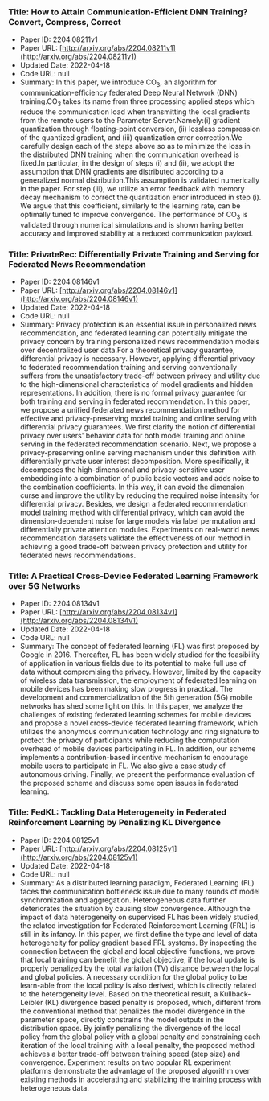 ### Title: How to Attain Communication-Efficient DNN Training? Convert, Compress, Correct
* Paper ID: 2204.08211v1
* Paper URL: [http://arxiv.org/abs/2204.08211v1](http://arxiv.org/abs/2204.08211v1)
* Updated Date: 2022-04-18
* Code URL: null
* Summary: In this paper, we introduce $\mathsf{CO}_3$, an algorithm for
communication-efficiency federated Deep Neural Network (DNN)
training.$\mathsf{CO}_3$ takes its name from three processing applied steps
which reduce the communication load when transmitting the local gradients from
the remote users to the Parameter Server.Namely:(i) gradient quantization
through floating-point conversion, (ii) lossless compression of the quantized
gradient, and (iii) quantization error correction.We carefully design each of
the steps above so as to minimize the loss in the distributed DNN training when
the communication overhead is fixed.In particular, in the design of steps (i)
and (ii), we adopt the assumption that DNN gradients are distributed according
to a generalized normal distribution.This assumption is validated numerically
in the paper. For step (iii), we utilize an error feedback with memory decay
mechanism to correct the quantization error introduced in step (i). We argue
that this coefficient, similarly to the learning rate, can be optimally tuned
to improve convergence. The performance of $\mathsf{CO}_3$ is validated through
numerical simulations and is shown having better accuracy and improved
stability at a reduced communication payload.

### Title: PrivateRec: Differentially Private Training and Serving for Federated News Recommendation
* Paper ID: 2204.08146v1
* Paper URL: [http://arxiv.org/abs/2204.08146v1](http://arxiv.org/abs/2204.08146v1)
* Updated Date: 2022-04-18
* Code URL: null
* Summary: Privacy protection is an essential issue in personalized news recommendation,
and federated learning can potentially mitigate the privacy concern by training
personalized news recommendation models over decentralized user data.For a
theoretical privacy guarantee, differential privacy is necessary. However,
applying differential privacy to federated recommendation training and serving
conventionally suffers from the unsatisfactory trade-off between privacy and
utility due to the high-dimensional characteristics of model gradients and
hidden representations. In addition, there is no formal privacy guarantee for
both training and serving in federated recommendation. In this paper, we
propose a unified federated news recommendation method for effective and
privacy-preserving model training and online serving with differential privacy
guarantees. We first clarify the notion of differential privacy over users'
behavior data for both model training and online serving in the federated
recommendation scenario. Next, we propose a privacy-preserving online serving
mechanism under this definition with differentially private user interest
decomposition. More specifically, it decomposes the high-dimensional and
privacy-sensitive user embedding into a combination of public basic vectors and
adds noise to the combination coefficients. In this way, it can avoid the
dimension curse and improve the utility by reducing the required noise
intensity for differential privacy. Besides, we design a federated
recommendation model training method with differential privacy, which can avoid
the dimension-dependent noise for large models via label permutation and
differentially private attention modules. Experiments on real-world news
recommendation datasets validate the effectiveness of our method in achieving a
good trade-off between privacy protection and utility for federated news
recommendations.

### Title: A Practical Cross-Device Federated Learning Framework over 5G Networks
* Paper ID: 2204.08134v1
* Paper URL: [http://arxiv.org/abs/2204.08134v1](http://arxiv.org/abs/2204.08134v1)
* Updated Date: 2022-04-18
* Code URL: null
* Summary: The concept of federated learning (FL) was first proposed by Google in 2016.
Thereafter, FL has been widely studied for the feasibility of application in
various fields due to its potential to make full use of data without
compromising the privacy. However, limited by the capacity of wireless data
transmission, the employment of federated learning on mobile devices has been
making slow progress in practical. The development and commercialization of the
5th generation (5G) mobile networks has shed some light on this. In this paper,
we analyze the challenges of existing federated learning schemes for mobile
devices and propose a novel cross-device federated learning framework, which
utilizes the anonymous communication technology and ring signature to protect
the privacy of participants while reducing the computation overhead of mobile
devices participating in FL. In addition, our scheme implements a
contribution-based incentive mechanism to encourage mobile users to participate
in FL. We also give a case study of autonomous driving. Finally, we present the
performance evaluation of the proposed scheme and discuss some open issues in
federated learning.

### Title: FedKL: Tackling Data Heterogeneity in Federated Reinforcement Learning by Penalizing KL Divergence
* Paper ID: 2204.08125v1
* Paper URL: [http://arxiv.org/abs/2204.08125v1](http://arxiv.org/abs/2204.08125v1)
* Updated Date: 2022-04-18
* Code URL: null
* Summary: As a distributed learning paradigm, Federated Learning (FL) faces the
communication bottleneck issue due to many rounds of model synchronization and
aggregation. Heterogeneous data further deteriorates the situation by causing
slow convergence. Although the impact of data heterogeneity on supervised FL
has been widely studied, the related investigation for Federated Reinforcement
Learning (FRL) is still in its infancy. In this paper, we first define the type
and level of data heterogeneity for policy gradient based FRL systems. By
inspecting the connection between the global and local objective functions, we
prove that local training can benefit the global objective, if the local update
is properly penalized by the total variation (TV) distance between the local
and global policies. A necessary condition for the global policy to be
learn-able from the local policy is also derived, which is directly related to
the heterogeneity level. Based on the theoretical result, a Kullback-Leibler
(KL) divergence based penalty is proposed, which, different from the
conventional method that penalizes the model divergence in the parameter space,
directly constrains the model outputs in the distribution space. By jointly
penalizing the divergence of the local policy from the global policy with a
global penalty and constraining each iteration of the local training with a
local penalty, the proposed method achieves a better trade-off between training
speed (step size) and convergence. Experiment results on two popular RL
experiment platforms demonstrate the advantage of the proposed algorithm over
existing methods in accelerating and stabilizing the training process with
heterogeneous data.

